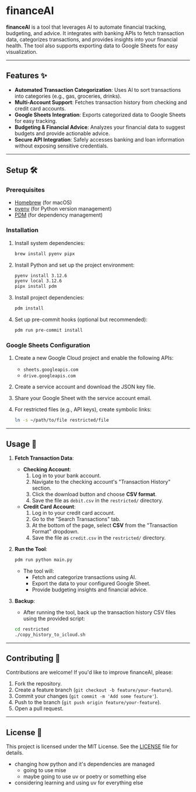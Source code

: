 # financeAI

**financeAI** is a tool that leverages AI to automate financial tracking, budgeting, and advice. It integrates with banking APIs to fetch transaction data, categorizes transactions, and provides insights into your financial health. The tool also supports exporting data to Google Sheets for easy visualization.

---

## Features ✨

- **Automated Transaction Categorization**: Uses AI to sort transactions into categories (e.g., gas, groceries, drinks).
- **Multi-Account Support**: Fetches transaction history from checking and credit card accounts.
- **Google Sheets Integration**: Exports categorized data to Google Sheets for easy tracking.
- **Budgeting & Financial Advice**: Analyzes your financial data to suggest budgets and provide actionable advice.
- **Secure API Integration**: Safely accesses banking and loan information without exposing sensitive credentials.

---

## Setup 🛠️

### Prerequisites
- [Homebrew](https://brew.sh/) (for macOS)
- [pyenv](https://github.com/pyenv/pyenv) (for Python version management)
- [PDM](https://pdm.fming.dev/) (for dependency management)

### Installation
1. Install system dependencies:
   ```bash
   brew install pyenv pipx
   ```

2. Install Python and set up the project environment:
   ```bash
   pyenv install 3.12.6
   pyenv local 3.12.6
   pipx install pdm
   ```

3. Install project dependencies:
   ```bash
   pdm install
   ```

4. Set up pre-commit hooks (optional but recommended):
   ```bash
   pdm run pre-commit install
   ```

### Google Sheets Configuration
1. Create a new Google Cloud project and enable the following APIs:
   - `sheets.googleapis.com`
   - `drive.googleapis.com`

2. Create a service account and download the JSON key file.

3. Share your Google Sheet with the service account email.

4. For restricted files (e.g., API keys), create symbolic links:
   ```bash
   ln -s ~/path/to/file restricted/file
   ```

---

## Usage 🚀

1. **Fetch Transaction Data**:
   - **Checking Account**:
     1. Log in to your bank account.
     2. Navigate to the checking account's "Transaction History" section.
     3. Click the download button and choose **CSV format**.
     4. Save the file as `debit.csv` in the `restricted/` directory.
   - **Credit Card Account**:
     1. Log in to your credit card account.
     2. Go to the "Search Transactions" tab.
     3. At the bottom of the page, select **CSV** from the "Transaction Format" dropdown.
     4. Save the file as `credit.csv` in the `restricted/` directory.

2. **Run the Tool**:
   ```bash
   pdm run python main.py
   ```
   - The tool will:
     - Fetch and categorize transactions using AI.
     - Export the data to your configured Google Sheet.
     - Provide budgeting insights and financial advice.

3. **Backup**:
   - After running the tool, back up the transaction history CSV files using the provided script:
   ```bash
   cd restricted
   ./copy_history_to_icloud.sh
   ```

---

## Contributing 🤝

Contributions are welcome! If you'd like to improve financeAI, please:
1. Fork the repository.
2. Create a feature branch (`git checkout -b feature/your-feature`).
3. Commit your changes (`git commit -m 'Add some feature'`).
4. Push to the branch (`git push origin feature/your-feature`).
5. Open a pull request.

---

## License 📜

This project is licensed under the MIT License. See the [LICENSE](LICENSE) file for details.



- changing how python and it's dependencies are managed
   - going to use mise
   - maybe going to use uv or poetry or something else
- considering learning and using uv for everything else
